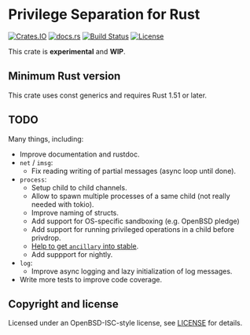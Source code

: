 # Privilege Separation for Rust

[![Crates.IO](https://img.shields.io/crates/v/privsep.svg)](https://crates.io/crates/privsep)
[![docs.rs](https://docs.rs/privsep/badge.svg)](https://docs.rs/privsep)
[![Build Status](https://github.com/reyk/privsep-rs/actions/workflows/build.yml/badge.svg)](https://github.com/reyk/privsep-rs/actions/workflows/build.yml)
[![License](https://img.shields.io/badge/license-ISC-blue.svg)](https://raw.githubusercontent.com/reyk/privsep-rs/main/LICENSE)

This crate is **experimental** and **WIP**.

## Minimum Rust version

This crate uses const generics and requires Rust 1.51 or later.

## TODO

Many things, including:

- Improve documentation and rustdoc.
- `net` / `imsg`:
  - Fix reading writing of partial messages (async loop until done).
- `process`:
  - Setup child to child channels.
  - Allow to spawn multiple processes of a same child (not really needed with tokio).
  - Improve naming of structs.
  - Add support for OS-specific sandboxing (e.g. OpenBSD pledge)
  - Add support for running privileged operations in a child before privdrop.
  - [Help to get `ancillary` into stable](https://github.com/rust-lang/rust/pull/83374).
  - Add suppport for nightly.
- `log`:
  - Improve async logging and lazy initialization of log messages.
- Write more tests to improve code coverage.

## Copyright and license

Licensed under an OpenBSD-ISC-style license, see [LICENSE](LICENSE) for details.
